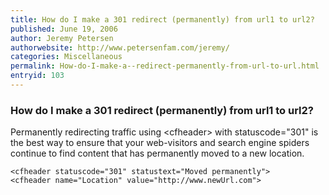 ```yaml
---
title: How do I make a 301 redirect (permanently) from url1 to url2?
published: June 19, 2006
author: Jeremy Petersen
authorwebsite: http://www.petersenfam.com/jeremy/
categories: Miscellaneous
permalink: How-do-I-make-a--redirect-permanently-from-url-to-url.html
entryid: 103
---
```


<h3>How do I make a 301 redirect (permanently) from url1 to url2?</h3>

<p>
Permanently redirecting traffic using &lt;cfheader&gt;  with statuscode="301" is the best way to ensure that your web-visitors and search engine spiders continue to find content that has permanently moved to a new location.
</p>

<pre><code class="language-markup">&lt;cfheader statuscode=&quot;301&quot; statustext=&quot;Moved permanently&quot;&gt;
&lt;cfheader name=&quot;Location&quot; value=&quot;http://www.newUrl.com&quot;&gt;
</code></pre>



